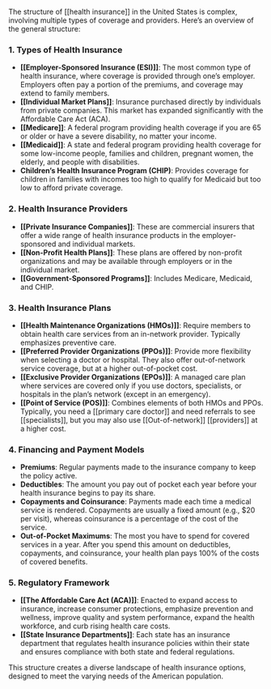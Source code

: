 
The structure of [[health insurance]] in the United States is complex, involving multiple types of coverage and providers. Here’s an overview of the general structure:

### 1. Types of Health Insurance

- **[[Employer-Sponsored Insurance (ESI)]]**: The most common type of health insurance, where coverage is provided through one’s employer. Employers often pay a portion of the premiums, and coverage may extend to family members.
- **[[Individual Market Plans]]**: Insurance purchased directly by individuals from private companies. This market has expanded significantly with the Affordable Care Act (ACA).
- **[[Medicare]]**: A federal program providing health coverage if you are 65 or older or have a severe disability, no matter your income.
- **[[Medicaid]]**: A state and federal program providing health coverage for some low-income people, families and children, pregnant women, the elderly, and people with disabilities.
- **Children’s Health Insurance Program (CHIP)**: Provides coverage for children in families with incomes too high to qualify for Medicaid but too low to afford private coverage.

### 2. Health Insurance Providers

- **[[Private Insurance Companies]]**: These are commercial insurers that offer a wide range of health insurance products in the employer-sponsored and individual markets.
- **[[Non-Profit Health Plans]]**: These plans are offered by non-profit organizations and may be available through employers or in the individual market.
- **[[Government-Sponsored Programs]]**: Includes Medicare, Medicaid, and CHIP.

### 3. Health Insurance Plans

- **[[Health Maintenance Organizations (HMOs)]]**: Require members to obtain health care services from an in-network provider. Typically emphasizes preventive care.
- **[[Preferred Provider Organizations (PPOs)]]**: Provide more flexibility when selecting a doctor or hospital. They also offer out-of-network service coverage, but at a higher out-of-pocket cost.
- **[[Exclusive Provider Organizations (EPOs)]]**: A managed care plan where services are covered only if you use doctors, specialists, or hospitals in the plan’s network (except in an emergency).
- **[[Point of Service (POS)]]**: Combines elements of both HMOs and PPOs. Typically, you need a [[primary care doctor]] and need referrals to see [[specialists]], but you may also use [[Out-of-network]] [[providers]] at a higher cost.

### 4. Financing and Payment Models

- **Premiums**: Regular payments made to the insurance company to keep the policy active.
- **Deductibles**: The amount you pay out of pocket each year before your health insurance begins to pay its share.
- **Copayments and Coinsurance**: Payments made each time a medical service is rendered. Copayments are usually a fixed amount (e.g., $20 per visit), whereas coinsurance is a percentage of the cost of the service.
- **Out-of-Pocket Maximums**: The most you have to spend for covered services in a year. After you spend this amount on deductibles, copayments, and coinsurance, your health plan pays 100% of the costs of covered benefits.

### 5. Regulatory Framework

- **[[The Affordable Care Act (ACA)]]**: Enacted to expand access to insurance, increase consumer protections, emphasize prevention and wellness, improve quality and system performance, expand the health workforce, and curb rising health care costs.
- **[[State Insurance Departments]]**: Each state has an insurance department that regulates health insurance policies within their state and ensures compliance with both state and federal regulations.

This structure creates a diverse landscape of health insurance options, designed to meet the varying needs of the American population.
